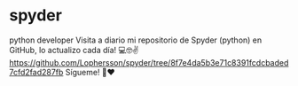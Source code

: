 # spyder
python developer
Visita a diario mi repositorio de Spyder (python) en GitHub, lo actualizo cada día! 💻🤓✌️
https://github.com/Lophersson/spyder/tree/8f7e4da5b3e71c8391fcdcbaded7cfd2fad287fb
Sígueme! 🥰❤️
